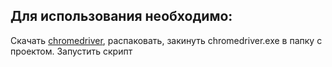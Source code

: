 Для использования необходимо: 
----
Скачать [chromedriver](https://chromedriver.chromium.org/downloads), распаковать, закинуть chromedriver.exe в папку с проектом.
Запустить скрипт